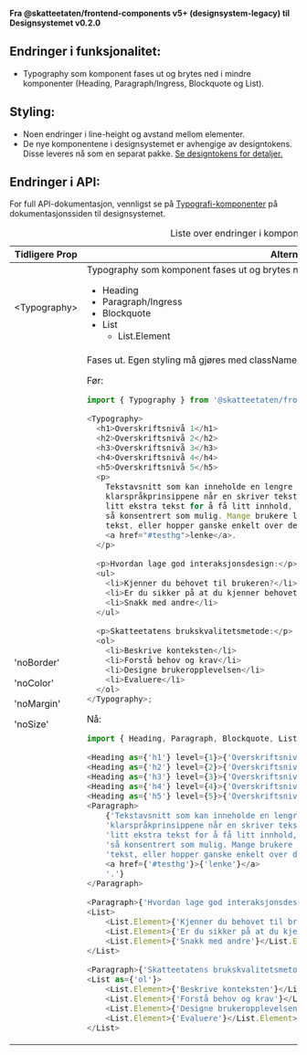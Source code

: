 **Fra @skatteetaten/frontend-components v5+ (designsystem-legacy) til Designsystemet v0.2.0**

## Endringer i funksjonalitet:

- Typography som komponent fases ut og brytes ned i mindre komponenter (Heading, Paragraph/Ingress, Blockquote og List).

## Styling:

- Noen endringer i line-height og avstand mellom elementer.
- De nye komponentene i designsystemet er avhengige av designtokens. Disse leveres nå som en separat pakke. <a class="brodtekst-link" href="#section-designtokens-deprecated">Se designtokens for detaljer.</a>

## Endringer i API:

For full API-dokumentasjon, vennligst se på <a class="brodtekst-link" href="https://www.skatteetaten.no/stilogtone/designsystemet/komponenter/typography/">Typografi-komponenter</a> på dokumentasjonssiden til designsystemet.

<div class="migration-tabell">
<table>
<caption>Liste over endringer i komponent-api'et</caption>
<thead><tr><th>Tidligere Prop</th><th>Alternativ</th></tr></thead>
<tbody>
<tr>
<td>&lt;Typography&gt;</td>
<td>
Typography som komponent fases ut og brytes ned i mindre komponenter:

- Heading
- Paragraph/Ingress
- Blockquote
- List
  - List.Element

</td>
</tr>

<tr>
<td>
'noBorder'

'noColor'

'noMargin'

'noSize'

</td>

<td>
Fases ut. Egen styling må gjøres med className.

Før:

```javascript static
import { Typography } from '@skatteetaten/frontend-components/Typography';

<Typography>
  <h1>Overskriftsnivå 1</h1>
  <h2>Overskriftsnivå 2</h2>
  <h3>Overskriftsnivå 3</h3>
  <h4>Overskriftsnivå 4</h4>
  <h5>Overskriftsnivå 5</h5>
  <p>
    Tekstavsnitt som kan inneholde en lengre tekst. Husk å følge
    klarspråkprinsippene når en skriver tekster. I dette tilfellet skriver bare
    litt ekstra tekst for å få litt innhold, men normalt vil en ønske å skrive
    så konsentrert som mulig. Mange brukere leser bare de første ordene i en
    tekst, eller hopper ganske enkelt over den. Dette er en{' '}
    <a href="#testhg">lenke</a>.
  </p>

  <p>Hvordan lage god interaksjonsdesign:</p>
  <ul>
    <li>Kjenner du behovet til brukeren?</li>
    <li>Er du sikker på at du kjenner behovet til brukeren?</li>
    <li>Snakk med andre</li>
  </ul>

  <p>Skatteetatens brukskvalitetsmetode:</p>
  <ol>
    <li>Beskrive konteksten</li>
    <li>Forstå behov og krav</li>
    <li>Designe brukeropplevelsen</li>
    <li>Evaluere</li>
  </ol>
</Typography>;
```

Nå:

```js static
import { Heading, Paragraph, Blockquote, List } from '@skatteetaten/ds-typography';

<Heading as={'h1'} level={1}>{'Overskriftsnivå 1'}</Heading>
<Heading as={'h2'} level={2}>{'Overskriftsnivå 2'}</Heading>
<Heading as={'h3'} level={3}>{'Overskriftsnivå 3'}</Heading>
<Heading as={'h4'} level={4}>{'Overskriftsnivå 4'}</Heading>
<Heading as={'h5'} level={5}>{'Overskriftsnivå 5'}</Heading>
<Paragraph>
    {'Tekstavsnitt som kan inneholde en lengre tekst. Husk å følge ' +
    'klarspråkprinsippene når en skriver tekster. I dette tilfellet skriver bare ' +
    'litt ekstra tekst for å få litt innhold, men normalt vil en ønske å skrive ' +
    'så konsentrert som mulig. Mange brukere leser bare de første ordene i en ' +
    'tekst, eller hopper ganske enkelt over den. Dette er en ' +
    <a href={'#testhg'}>{'lenke'}</a>
    '.'}
</Paragraph>

<Paragraph>{'Hvordan lage god interaksjonsdesign:'}</Paragraph>
<List>
    <List.Element>{'Kjenner du behovet til brukeren?'}</List.Element>
    <List.Element>{'Er du sikker på at du kjenner behovet til brukeren?'}</List.Element>
    <List.Element>{'Snakk med andre'}</List.Element>
</List>

<Paragraph>{'Skatteetatens brukskvalitetsmetode:'}</Paragraph>
<List as={'ol'}>
    <List.Element>{'Beskrive konteksten'}</List.Element>
    <List.Element>{'Forstå behov og krav'}</List.Element>
    <List.Element>{'Designe brukeropplevelsen'}</List.Element>
    <List.Element>{'Evaluere'}</List.Element>
</List>

```

</td>

</tr>
</tbody>
</table>
</div>
